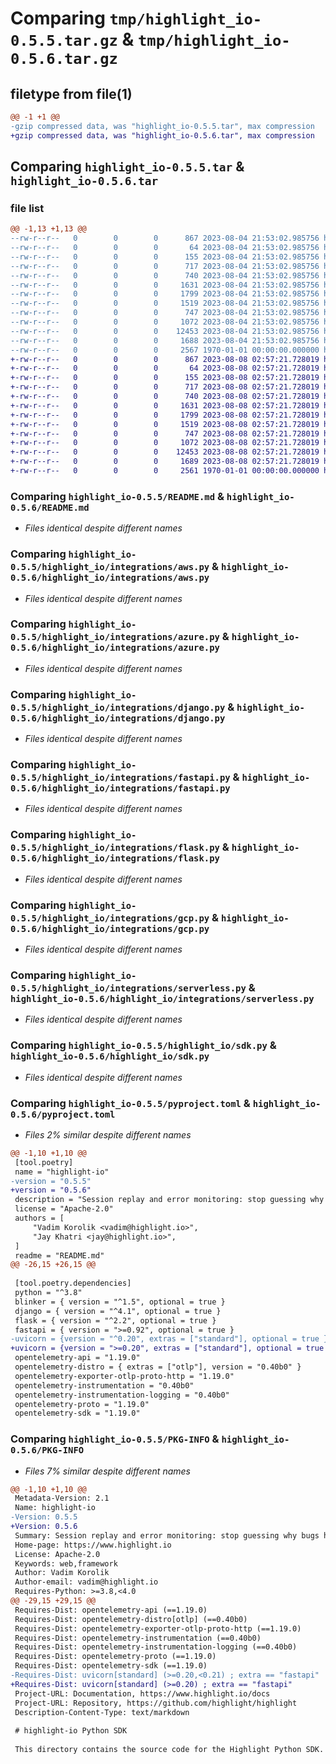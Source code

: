 # Comparing `tmp/highlight_io-0.5.5.tar.gz` & `tmp/highlight_io-0.5.6.tar.gz`

## filetype from file(1)

```diff
@@ -1 +1 @@
-gzip compressed data, was "highlight_io-0.5.5.tar", max compression
+gzip compressed data, was "highlight_io-0.5.6.tar", max compression
```

## Comparing `highlight_io-0.5.5.tar` & `highlight_io-0.5.6.tar`

### file list

```diff
@@ -1,13 +1,13 @@
--rw-r--r--   0        0        0      867 2023-08-04 21:53:02.985756 highlight_io-0.5.5/README.md
--rw-r--r--   0        0        0       64 2023-08-04 21:53:02.985756 highlight_io-0.5.5/highlight_io/__init__.py
--rw-r--r--   0        0        0      155 2023-08-04 21:53:02.985756 highlight_io-0.5.5/highlight_io/integrations/__init__.py
--rw-r--r--   0        0        0      717 2023-08-04 21:53:02.985756 highlight_io-0.5.5/highlight_io/integrations/aws.py
--rw-r--r--   0        0        0      740 2023-08-04 21:53:02.985756 highlight_io-0.5.5/highlight_io/integrations/azure.py
--rw-r--r--   0        0        0     1631 2023-08-04 21:53:02.985756 highlight_io-0.5.5/highlight_io/integrations/django.py
--rw-r--r--   0        0        0     1799 2023-08-04 21:53:02.985756 highlight_io-0.5.5/highlight_io/integrations/fastapi.py
--rw-r--r--   0        0        0     1519 2023-08-04 21:53:02.985756 highlight_io-0.5.5/highlight_io/integrations/flask.py
--rw-r--r--   0        0        0      747 2023-08-04 21:53:02.985756 highlight_io-0.5.5/highlight_io/integrations/gcp.py
--rw-r--r--   0        0        0     1072 2023-08-04 21:53:02.985756 highlight_io-0.5.5/highlight_io/integrations/serverless.py
--rw-r--r--   0        0        0    12453 2023-08-04 21:53:02.985756 highlight_io-0.5.5/highlight_io/sdk.py
--rw-r--r--   0        0        0     1688 2023-08-04 21:53:02.985756 highlight_io-0.5.5/pyproject.toml
--rw-r--r--   0        0        0     2567 1970-01-01 00:00:00.000000 highlight_io-0.5.5/PKG-INFO
+-rw-r--r--   0        0        0      867 2023-08-08 02:57:21.728019 highlight_io-0.5.6/README.md
+-rw-r--r--   0        0        0       64 2023-08-08 02:57:21.728019 highlight_io-0.5.6/highlight_io/__init__.py
+-rw-r--r--   0        0        0      155 2023-08-08 02:57:21.728019 highlight_io-0.5.6/highlight_io/integrations/__init__.py
+-rw-r--r--   0        0        0      717 2023-08-08 02:57:21.728019 highlight_io-0.5.6/highlight_io/integrations/aws.py
+-rw-r--r--   0        0        0      740 2023-08-08 02:57:21.728019 highlight_io-0.5.6/highlight_io/integrations/azure.py
+-rw-r--r--   0        0        0     1631 2023-08-08 02:57:21.728019 highlight_io-0.5.6/highlight_io/integrations/django.py
+-rw-r--r--   0        0        0     1799 2023-08-08 02:57:21.728019 highlight_io-0.5.6/highlight_io/integrations/fastapi.py
+-rw-r--r--   0        0        0     1519 2023-08-08 02:57:21.728019 highlight_io-0.5.6/highlight_io/integrations/flask.py
+-rw-r--r--   0        0        0      747 2023-08-08 02:57:21.728019 highlight_io-0.5.6/highlight_io/integrations/gcp.py
+-rw-r--r--   0        0        0     1072 2023-08-08 02:57:21.728019 highlight_io-0.5.6/highlight_io/integrations/serverless.py
+-rw-r--r--   0        0        0    12453 2023-08-08 02:57:21.728019 highlight_io-0.5.6/highlight_io/sdk.py
+-rw-r--r--   0        0        0     1689 2023-08-08 02:57:21.728019 highlight_io-0.5.6/pyproject.toml
+-rw-r--r--   0        0        0     2561 1970-01-01 00:00:00.000000 highlight_io-0.5.6/PKG-INFO
```

### Comparing `highlight_io-0.5.5/README.md` & `highlight_io-0.5.6/README.md`

 * *Files identical despite different names*

### Comparing `highlight_io-0.5.5/highlight_io/integrations/aws.py` & `highlight_io-0.5.6/highlight_io/integrations/aws.py`

 * *Files identical despite different names*

### Comparing `highlight_io-0.5.5/highlight_io/integrations/azure.py` & `highlight_io-0.5.6/highlight_io/integrations/azure.py`

 * *Files identical despite different names*

### Comparing `highlight_io-0.5.5/highlight_io/integrations/django.py` & `highlight_io-0.5.6/highlight_io/integrations/django.py`

 * *Files identical despite different names*

### Comparing `highlight_io-0.5.5/highlight_io/integrations/fastapi.py` & `highlight_io-0.5.6/highlight_io/integrations/fastapi.py`

 * *Files identical despite different names*

### Comparing `highlight_io-0.5.5/highlight_io/integrations/flask.py` & `highlight_io-0.5.6/highlight_io/integrations/flask.py`

 * *Files identical despite different names*

### Comparing `highlight_io-0.5.5/highlight_io/integrations/gcp.py` & `highlight_io-0.5.6/highlight_io/integrations/gcp.py`

 * *Files identical despite different names*

### Comparing `highlight_io-0.5.5/highlight_io/integrations/serverless.py` & `highlight_io-0.5.6/highlight_io/integrations/serverless.py`

 * *Files identical despite different names*

### Comparing `highlight_io-0.5.5/highlight_io/sdk.py` & `highlight_io-0.5.6/highlight_io/sdk.py`

 * *Files identical despite different names*

### Comparing `highlight_io-0.5.5/pyproject.toml` & `highlight_io-0.5.6/pyproject.toml`

 * *Files 2% similar despite different names*

```diff
@@ -1,10 +1,10 @@
 [tool.poetry]
 name = "highlight-io"
-version = "0.5.5"
+version = "0.5.6"
 description = "Session replay and error monitoring: stop guessing why bugs happen!"
 license = "Apache-2.0"
 authors = [
     "Vadim Korolik <vadim@highlight.io>",
     "Jay Khatri <jay@highlight.io>",
 ]
 readme = "README.md"
@@ -26,15 +26,15 @@
 
 [tool.poetry.dependencies]
 python = "^3.8"
 blinker = { version = "^1.5", optional = true }
 django = { version = "^4.1", optional = true }
 flask = { version = "^2.2", optional = true }
 fastapi = { version = ">=0.92", optional = true }
-uvicorn = {version = "^0.20", extras = ["standard"], optional = true }
+uvicorn = {version = ">=0.20", extras = ["standard"], optional = true }
 opentelemetry-api = "1.19.0"
 opentelemetry-distro = { extras = ["otlp"], version = "0.40b0" }
 opentelemetry-exporter-otlp-proto-http = "1.19.0"
 opentelemetry-instrumentation = "0.40b0"
 opentelemetry-instrumentation-logging = "0.40b0"
 opentelemetry-proto = "1.19.0"
 opentelemetry-sdk = "1.19.0"
```

### Comparing `highlight_io-0.5.5/PKG-INFO` & `highlight_io-0.5.6/PKG-INFO`

 * *Files 7% similar despite different names*

```diff
@@ -1,10 +1,10 @@
 Metadata-Version: 2.1
 Name: highlight-io
-Version: 0.5.5
+Version: 0.5.6
 Summary: Session replay and error monitoring: stop guessing why bugs happen!
 Home-page: https://www.highlight.io
 License: Apache-2.0
 Keywords: web,framework
 Author: Vadim Korolik
 Author-email: vadim@highlight.io
 Requires-Python: >=3.8,<4.0
@@ -29,15 +29,15 @@
 Requires-Dist: opentelemetry-api (==1.19.0)
 Requires-Dist: opentelemetry-distro[otlp] (==0.40b0)
 Requires-Dist: opentelemetry-exporter-otlp-proto-http (==1.19.0)
 Requires-Dist: opentelemetry-instrumentation (==0.40b0)
 Requires-Dist: opentelemetry-instrumentation-logging (==0.40b0)
 Requires-Dist: opentelemetry-proto (==1.19.0)
 Requires-Dist: opentelemetry-sdk (==1.19.0)
-Requires-Dist: uvicorn[standard] (>=0.20,<0.21) ; extra == "fastapi"
+Requires-Dist: uvicorn[standard] (>=0.20) ; extra == "fastapi"
 Project-URL: Documentation, https://www.highlight.io/docs
 Project-URL: Repository, https://github.com/highlight/highlight
 Description-Content-Type: text/markdown
 
 # highlight-io Python SDK
 
 This directory contains the source code for the Highlight Python SDK.
```

